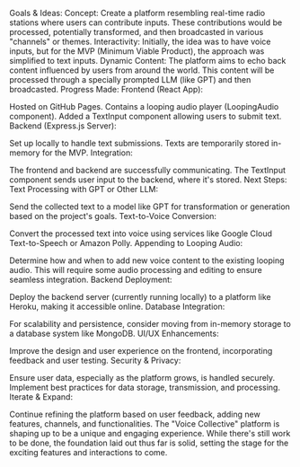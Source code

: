 Goals & Ideas:
Concept: Create a platform resembling real-time radio stations where users can contribute inputs. These contributions would be processed, potentially transformed, and then broadcasted in various "channels" or themes.
Interactivity: Initially, the idea was to have voice inputs, but for the MVP (Minimum Viable Product), the approach was simplified to text inputs.
Dynamic Content: The platform aims to echo back content influenced by users from around the world. This content will be processed through a specially prompted LLM (like GPT) and then broadcasted.
Progress Made:
Frontend (React App):

Hosted on GitHub Pages.
Contains a looping audio player (LoopingAudio component).
Added a TextInput component allowing users to submit text.
Backend (Express.js Server):

Set up locally to handle text submissions.
Texts are temporarily stored in-memory for the MVP.
Integration:

The frontend and backend are successfully communicating. The TextInput component sends user input to the backend, where it's stored.
Next Steps:
Text Processing with GPT or Other LLM:

Send the collected text to a model like GPT for transformation or generation based on the project's goals.
Text-to-Voice Conversion:

Convert the processed text into voice using services like Google Cloud Text-to-Speech or Amazon Polly.
Appending to Looping Audio:

Determine how and when to add new voice content to the existing looping audio. This will require some audio processing and editing to ensure seamless integration.
Backend Deployment:

Deploy the backend server (currently running locally) to a platform like Heroku, making it accessible online.
Database Integration:

For scalability and persistence, consider moving from in-memory storage to a database system like MongoDB.
UI/UX Enhancements:

Improve the design and user experience on the frontend, incorporating feedback and user testing.
Security & Privacy:

Ensure user data, especially as the platform grows, is handled securely. Implement best practices for data storage, transmission, and processing.
Iterate & Expand:

Continue refining the platform based on user feedback, adding new features, channels, and functionalities.
The "Voice Collective" platform is shaping up to be a unique and engaging experience. While there's still work to be done, the foundation laid out thus far is solid, setting the stage for the exciting features and interactions to come.